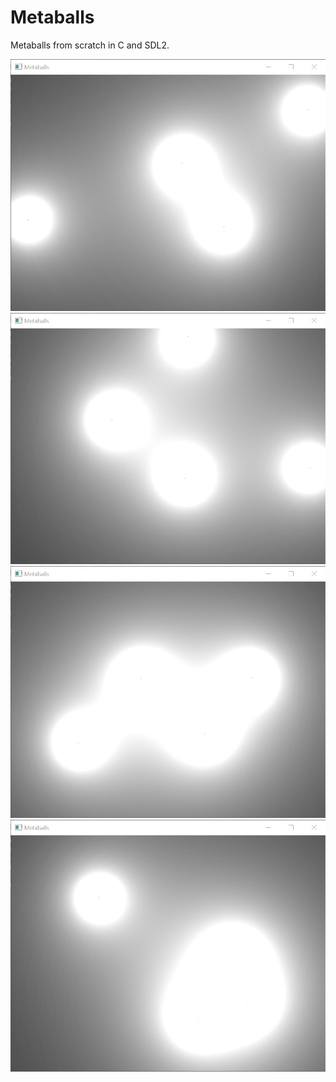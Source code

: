 # Metaballs
Metaballs from scratch in C and SDL2.

![screenshot](img/metaballs_2.jpg)
![screenshot](img/metaballs_1.jpg)
![screenshot](img/metaballs_4.jpg)
![screenshot](img/metaballs_3.jpg)